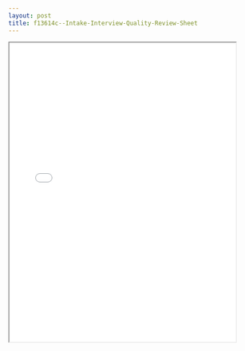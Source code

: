 ```yaml
---
layout: post
title: f13614c--Intake-Interview-Quality-Review-Sheet
---
```


<div class="pdf-container">
<iframe src="/ea//_pdf-2-md/f13614c--Intake-Interview-Quality-Review-Sheet.pdf" height="600" width="90%" allowFullScreen="true"></iframe>
</div>

